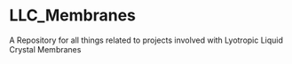 # LLC_Membranes
A Repository for all things related to projects involved with Lyotropic Liquid Crystal Membranes
